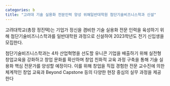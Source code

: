 ```yaml
---
categories: b
title: "고려대 기술 실용화 전문인력 양성 위해일반대학원 첨단기술비즈니스학과 신설"
---
```







고려대학교(총장 정진택)는 기업가 정신을 겸비한 기술 실용화 전문 인력을 육성하기 위해 첨단기술비즈니스학과를 일반대학원 과정으로 신설하여 2023학년도 전기 신입생을 모집한다.

첨단기술비즈니스학과는 4차 산업혁명을 선도할 유니콘 기업을 배출하기 위해 실전형 창업교육을 강화하고 창업 문화를 확산하며 창업 친화적 교육 과정 구축을 통해 기술 실용화 핵심 전문가를 양성할 예정이다. 이를 위해 창업을 직접 경험한 전문 교수진에 의한 체계적인 창업 교육과 Beyond Capstone 등의 다양한 현장 중심의 실무 과정을 제공한다